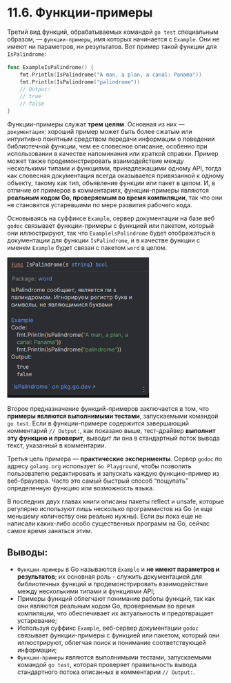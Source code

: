 # 11.6. Функции-примеры

Третий вид функций, обрабатываемых командой `go test` специальным образом, — `функции-примеры`, имя которых начинается с
`Example`. Они не имеют ни параметров, ни результатов. Вот пример такой функции для `IsPalindrome`:

``` go
func ExampleIsPalindrome() {
	fmt.Println(IsPalindrome("A man, a plan, a canal: Panama"))
	fmt.Println(IsPalindrome("palindrome"))
	// Output:
	// true
	// false
}
```

Функции-примеры служат **трем целям**. Основная из них — `документация`: хороший пример может быть более сжатым или
интуитивно понятным средством передачи информации о поведении библиотечной функции, чем ее словесное описание, особенно
при использовании в качестве напоминания или краткой справки. Пример может также продемонстрировать взаимодействие между
несколькими типами и функциями, принадлежащими одному API, тогда как словесная документация всегда оказывается
привязанной к одному объекту, такому как тип, объявление функции или пакет в целом. И, в отличие от примеров в
комментариях, функции-примеры являются **реальным кодом Go, проверяемым во время компиляции**, так что они не становятся
устаревшими по мере развития рабочего кода.

Основываясь на суффиксе `Example`, сервер документации на базе веб `godoc` связывает функции-примеры с функцией или
пакетом, который они иллюстрируют, так что `ExamplelsPalindrome` будет отображаться в документации для
функции `IsPalindrome`, и в качестве функции с именем `Example` будет связан с пакетом `word` в целом.

![img.png](img.png)

Второе предназначение функций-примеров заключается в том, что **примеры являются выполнимыми тестами**, запускаемыми
командой `go test`. Если в функции-примере содержится завершающий комментарий `// Output:`, как показано выше,
тест-драйвер **выполнит эту функцию и проверит**, выводит ли она в стандартный поток вывода текст, указанный в
комментарии.

Третья цель примера — **практические эксперименты**. Сервер `godoc` по адресу `golang.org` использует `Go Playground`,
чтобы позволить пользователю редактировать и запускать каждую функцию-пример из веб-браузера. Часто это самый быстрый
способ “пощупать” определенную функцию или возможность языка.

В последних двух главах книги описаны пакеты reflect и unsafe, которые регулярно используют лишь несколько программистов
на Go (и еще меньшему количеству они реально нужны). Если вы пока еще не написали каких-либо особо существенных программ
на Go, сейчас самое время заняться этим.

## Выводы:

* `Функции-примеры` в Go называются `Example` и **не имеют параметров и результатов**; их основная роль - служить
  документацией для библиотечных функций и продемонстрировать взаимодействие между несколькими типами и функциями API;
* Примеры функций облегчают понимание работы функций, так как они являются реальным кодом Go, проверяемым во время
  компиляции, что обеспечивает их актуальность и предотвращает устаревание;
* Используя суффикс `Example`, веб-сервер документации `godoc` связывает функции-примеры с функцией или пакетом, который
  они иллюстрируют, облегчая поиск и понимание соответствующей информации;
* `Функции-примеры` являются выполнимыми тестами, запускаемыми командой `go test`, которая проверяет правильность вывода
  стандартного потока описанных в комментарии `// Output:`.